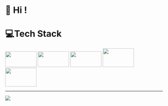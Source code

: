 # 👋 Hi !
# 💻Tech Stack
<img height="50px" width="100px" src="https://cdn.worldvectorlogo.com/logos/html-1.svg"></img>
<img height="50px" width="100px" src="https://cdn.worldvectorlogo.com/logos/css-3.svg"></img>
<img height="50px" width="100px" src="https://cdn.worldvectorlogo.com/logos/javascript-1.svg"></img>
<img height="60px" width="100px" src="https://cdn.worldvectorlogo.com/logos/tailwind-css-2.svg"></img>
<img height="60px" width="100px" src="https://cdn.worldvectorlogo.com/logos/c.svg"></img>




---
[![](https://visitcount.itsvg.in/api?id=cocomelonjuice&icon=0&color=0)](https://visitcount.itsvg.in)
<!--
**cocomelonjuice/cocomelonjuice** is a ✨ _special_ ✨ repository because its `README.md` (this file) appears on your GitHub profile.

Here are some ideas to get you started:

- 🔭 I’m currently working on ...
- 🌱 I’m currently learning ...
- 👯 I’m looking to collaborate on ...
- 🤔 I’m looking for help with ...
- 💬 Ask me about ...
- 📫 How to reach me: ...
- 😄 Pronouns: ...
- ⚡ Fun fact: ...
-->
